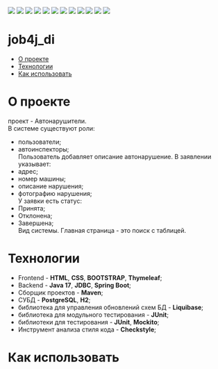 ![](https://img.shields.io/badge/Java-17-orange)
![](https://img.shields.io/badge/Maven-3-red)
![](https://img.shields.io/badge/Spring%20boot-%202.5.2-green)
![](https://img.shields.io/badge/-Bootstrap-blueviolet)
![](https://img.shields.io/badge/-Thymeleaf-darkgreen)
![](https://img.shields.io/badge/PostgreSQL-%3E%3D%209-informational)
![](https://img.shields.io/badge/-JDBC-blue)
![](https://img.shields.io/badge/-H2%20-blueviolet)
![](https://img.shields.io/badge/-Liquibase-blue)
![](https://img.shields.io/badge/JUnit-%3E%3D%204-yellowgreen)
![](https://img.shields.io/badge/-Mockito-brightgreen)
![](https://img.shields.io/badge/-checkstyle-lightgrey)

# job4j_di

 - [О проекте]()
 - [Технологии]() 
 - [Как использовать]()  

О проекте
=
проект - Автонарушители.<br>
В системе существуют роли:<br>
 - пользователи;<br>
 - автоинспекторы;<br>
Пользователь добавляет описание автонарушение.
В заявлении указывает:
 - адрес;<br>
 - номер машины;<br>
 - описание нарушения;<br>
 - фотографию нарушения;<br>
У заявки есть статус:
 - Принята;<br>
 - Отклонена;<br>
 - Завершена;<br>
 Вид системы. Главная страница - это поиск с таблицей.

Технологии
=
 * Frontend - **HTML**, **CSS**, **BOOTSTRAP**, **Thymeleaf**;
 * Backend - **Java 17**, **JDBC**, **Spring Boot**;
 * Сборщик проектов - **Maven**;
 * СУБД - **PostgreSQL**, **H2**;
 * библиотека для управления обновлений схем БД - **Liquibase**;
 * библиотека для модульного тестирования - **JUnit**;
 * библиотеки для тестирования - **JUnit**, **Mockito**;
 * Инструмент анализа стиля кода - **Checkstyle**;

Как использовать
=